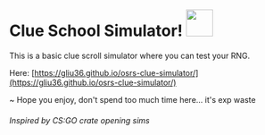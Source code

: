 # Clue School Simulator! <img src="https://vignette.wikia.nocookie.net/2007scape/images/d/df/Clue_scroll_detail.png/revision/latest?cb=20160510035736" height="48" width="48">


This is a basic clue scroll simulator where you can test your RNG.

Here: [https://gliu36.github.io/osrs-clue-simulator/](https://gliu36.github.io/osrs-clue-simulator/)

  
~ Hope you enjoy, don't spend too much time here... it's exp waste

###### Inspired by CS:GO crate opening sims